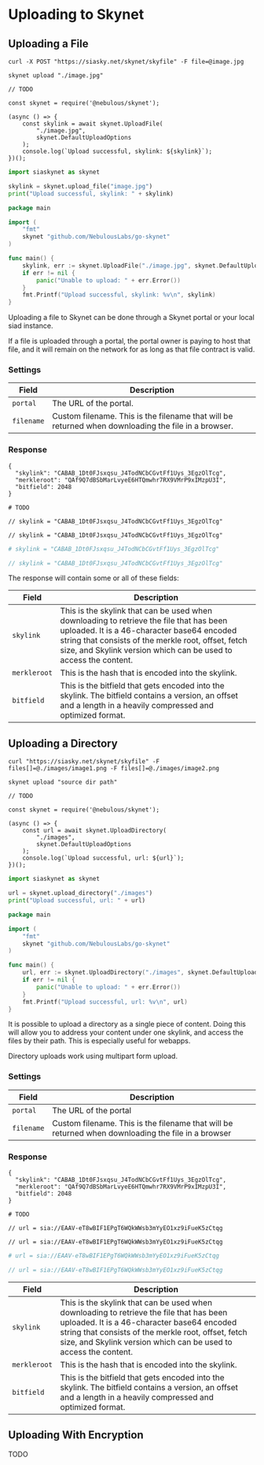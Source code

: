 # Uploading to Skynet

## Uploading a File

```shell--curl
curl -X POST "https://siasky.net/skynet/skyfile" -F file=@image.jpg
```

```shell--cli
skynet upload "./image.jpg"
```

```javascript--browser
// TODO
```

```javascript--node
const skynet = require('@nebulous/skynet');

(async () => {
	const skylink = await skynet.UploadFile(
		"./image.jpg",
		skynet.DefaultUploadOptions
	);
	console.log(`Upload successful, skylink: ${skylink}`);
})();
```

```python
import siaskynet as skynet

skylink = skynet.upload_file("image.jpg")
print("Upload successful, skylink: " + skylink)
```

```go
package main

import (
	"fmt"
	skynet "github.com/NebulousLabs/go-skynet"
)

func main() {
	skylink, err := skynet.UploadFile("./image.jpg", skynet.DefaultUploadOptions)
	if err != nil {
		panic("Unable to upload: " + err.Error())
	}
	fmt.Printf("Upload successful, skylink: %v\n", skylink)
}
```

Uploading a file to Skynet can be done through a Skynet portal or your
local siad instance.

<aside class="notice">
If a file is uploaded through a portal, the portal owner is paying to host that file, and it will remain on the network for as long as that file contract is valid.
</aside>

### Settings

Field      | Description
---------- | -----------
`portal`   | The URL of the portal.
`filename` | Custom filename. This is the filename that will be returned when downloading the file in a browser.

### Response

```shell--curl
{
  "skylink": "CABAB_1Dt0FJsxqsu_J4TodNCbCGvtFf1Uys_3EgzOlTcg",
  "merkleroot": "QAf9Q7dBSbMarLvyeE6HTQmwhr7RX9VMrP9xIMzpU3I",
  "bitfield": 2048
}
```

```shell--cli
# TODO
```

```javascript--browser
// skylink = "CABAB_1Dt0FJsxqsu_J4TodNCbCGvtFf1Uys_3EgzOlTcg"
```

```javascript--node
// skylink = "CABAB_1Dt0FJsxqsu_J4TodNCbCGvtFf1Uys_3EgzOlTcg"
```

```python
# skylink = "CABAB_1Dt0FJsxqsu_J4TodNCbCGvtFf1Uys_3EgzOlTcg"
```

```go
// skylink = "CABAB_1Dt0FJsxqsu_J4TodNCbCGvtFf1Uys_3EgzOlTcg"
```

The response will contain some or all of these fields:

Field        | Description
------------ | -----------
`skylink`    | This is the skylink that can be used when downloading to retrieve the file that has been uploaded. It is a 46-character base64 encoded string that consists of the merkle root, offset, fetch size, and Skylink version which can be used to access the content.
`merkleroot` | This is the hash that is encoded into the skylink.
`bitfield`   | This is the bitfield that gets encoded into the skylink. The bitfield contains a version, an offset and a length in a heavily compressed and optimized format.

## Uploading a Directory

```shell--curl
curl "https://siasky.net/skynet/skyfile" -F files[]=@./images/image1.png -F files[]=@./images/image2.png
```

```shell--cli
skynet upload "source dir path"
```

```javascript--browser
// TODO
```

```javascript--node
const skynet = require('@nebulous/skynet');

(async () => {
	const url = await skynet.UploadDirectory(
		"./images",
		skynet.DefaultUploadOptions
	);
	console.log(`Upload successful, url: ${url}`);
})();
```

```python
import siaskynet as skynet

url = skynet.upload_directory("./images")
print("Upload successful, url: " + url)
```

```go
package main

import (
	"fmt"
	skynet "github.com/NebulousLabs/go-skynet"
)

func main() {
	url, err := skynet.UploadDirectory("./images", skynet.DefaultUploadOptions)
	if err != nil {
		panic("Unable to upload: " + err.Error())
	}
	fmt.Printf("Upload successful, url: %v\n", url)
}
```

It is possible to upload a directory as a single piece of content. Doing this
will allow you to address your content under one skylink, and access the files
by their path. This is especially useful for webapps.

Directory uploads work using multipart form upload.

### Settings

Field       | Description
----------- | -----------
`portal`    | The URL of the portal
`filename`  | Custom filename. This is the filename that will be returned when downloading the file in a browser

### Response

```shell--curl
{
  "skylink": "CABAB_1Dt0FJsxqsu_J4TodNCbCGvtFf1Uys_3EgzOlTcg",
  "merkleroot": "QAf9Q7dBSbMarLvyeE6HTQmwhr7RX9VMrP9xIMzpU3I",
  "bitfield": 2048
}
```

```shell--cli
# TODO
```

```javascript--browser
// url = sia://EAAV-eT8wBIF1EPgT6WQkWWsb3mYyEO1xz9iFueK5zCtqg
```

```javascript--node
// url = sia://EAAV-eT8wBIF1EPgT6WQkWWsb3mYyEO1xz9iFueK5zCtqg
```

```python
# url = sia://EAAV-eT8wBIF1EPgT6WQkWWsb3mYyEO1xz9iFueK5zCtqg
```

```go
// url = sia://EAAV-eT8wBIF1EPgT6WQkWWsb3mYyEO1xz9iFueK5zCtqg
```

Field        | Description
------------ | -----------
`skylink`    | This is the skylink that can be used when downloading to retrieve the file that has been uploaded. It is a 46-character base64 encoded string that consists of the merkle root, offset, fetch size, and Skylink version which can be used to access the content.
`merkleroot` | This is the hash that is encoded into the skylink.
`bitfield`   | This is the bitfield that gets encoded into the skylink. The bitfield contains a version, an offset and a length in a heavily compressed and optimized format.

## Uploading With Encryption

TODO
